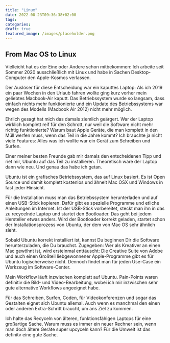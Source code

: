 ```yaml
---
title: "Linux"
date: 2022-08-23T09:36:38+02:00
tags:
categories:
draft: true
featured_image: /images/placeholder.png
---
```

## From Mac OS to Linux

Vielleicht hat es der Eine oder Andere schon mitbekommen: Ich arbeite seit Sommer 2020 ausschließlich mit Linux und habe in Sachen Desktop-Computer den Apple-Kosmos verlassen. 

Der Auslöser für diese Entscheidung war ein kaputtes Laptop: Als ich 2019 ein paar Wochen in den Urlaub fahren wollte ging kurz vorher mein geliebtes Macbook-Air kaputt. Das Betriebssystem wurde so langsam, dass einfach nichts mehr funktionierte und ein Update des Betriebssystems war wegen des Modells (Macbook Air 2012) nicht mehr möglich. 

Ehrlich gesagt hat mich das damals ziemlich geärgert. War der Laptop wirklich komplett reif für den Schrott, nur weil die Software nicht mehr richtig funktionierte? Warum baut Apple Geräte, die man komplett in den Müll werfen muss, wenn das Teil in die Jahre kommt? Ich brauchte ja nicht viele Features: Alles was ich wollte war ein Gerät zum Schreiben und Surfen. 

Einer meiner besten Freunde gab mir damals den entscheidenen Tipp und riet mir, Ubuntu auf das Teil zu installieren. Theoretisch wäre der Laptop dann wie neu. Und genau das habe ich getan.

Ubuntu ist ein grafisches Betriebssystem, das auf Linux basiert. Es ist Open Source und damit komplett kostenlos und ähnelt Mac OSX und Windows in fast jeder Hinsicht. 

Für die Installation muss man das Betriebssystem herunterladen und auf einen USB-Stick kopieren. Dafür gibt es spezielle Programme und etliche Anleitungen im Internet. Ist der USB-Stick vorbereitet, steckt man ihn in das zu recycelnde Laptop und startet den Bootloader. Das geht bei jedem Hersteller etwas anders. Wird der Bootloader korrekt geladen, startet schon der Installationsprozess von Ubuntu, der dem von Mac OS sehr ähnlich sieht. 

Sobald Ubuntu korrekt installiert ist, kannst Du beginnen Dir die Software herunterzuladen, die Du brauchst. Zugegeben: Wer als Kreativer an einen Mac gewöhnt ist, wird ersteinmal enttäuscht: Die Creative Suite von Adobe und auch einen Großteil liebgewonnener Apple-Programme gibt es für Ubuntu logischerweise nicht. Dennoch findet man für jeden Use-Case ein Werkzeug im Software-Center.  

Mein Workflow läuft inzwischen komplett auf Ubuntu. Pain-Points waren definitiv die Bild- und Video-Bearbeitung, wobei ich mir inzwischen sehr gute alternative Workflows angeeignet habe.  

Für das Schreiben, Surfen, Coden, für Videokonferenzen und sogar das Gestalten eignet sich Ubuntu allemal. Auch wenn es manchmal den einen oder anderen Extra-Schritt braucht, um ans Ziel zu kommen. 

Ich halte das Recyceln von älteren, funktionsfähigen Laptops für eine großartige Sache. Warum muss es immer ein neuer Rechner sein, wenn man doch ältere Geräte super upcyceln kann? Für die Umwelt ist das definitv eine gute Sache. 



